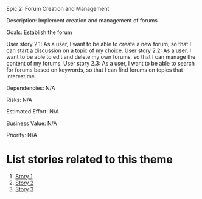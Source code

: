 Epic 2: Forum Creation and Management

Description: Implement creation and management of forums

Goals: Establish the forum

User story 2.1: As a user, I want to be able to create a new forum, so that I can start a discussion on a topic of my choice.
User story 2.2: As a user, I want to be able to edit and delete my own forums, so that I can manage the content of my forums.
User story 2.3: As a user, I want to be able to search for forums based on keywords, so that I can find forums on topics that interest me.

Dependencies: N/A

Risks: N/A

Estimated Effort: N/A

Business Value: N/A

Priority: N/A

# List stories related to this theme
1. [Story 1](documentation/templates/theme/initiatives/epics/stories/story_template.md)
2. [Story 2](documentation/templates/theme/initiatives/epics/stories/story_template.md)
3. [Story 3](documentation/templates/theme/initiatives/epics/stories/story_template.md)
